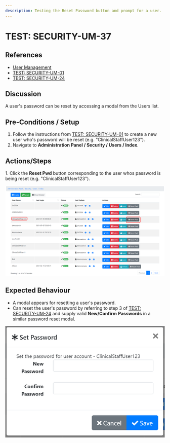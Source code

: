 ```yaml
---
description: Testing the Reset Password button and prompt for a user.
---
```


# TEST: SECURITY-UM-37

## References

* [User Management](broken-reference)
* [TEST: SECURITY-UM-01](test-security-um-01.md)
* [TEST: SECURITY-UM-24](test-security-um-24.md)

## Discussion

A user's password can be reset by accessing a modal from the Users list.

## Pre-Conditions / Setup

1. Follow the instructions from [TEST: SECURITY-UM-01](test-security-um-01.md) to create a new user who's password will be reset (e.g. "ClinicalStaffUser123").
2. Navigate to **Administration Panel / Security / Users / Index**.&#x20;

## Actions/Steps

1\. Click the **Reset Pwd** button corresponding to the user whos password is being reset (e.g. "ClinicalStaffUser123").

![](<../../../../../../../../.gitbook/assets/image (323).png>)

## Expected Behaviour

* A modal appears for resetting a user's password.&#x20;
* Can reset the user's password by referring to step 3 of [TEST: SECURITY-UM-24](test-security-um-24.md) and supply valid **New/Confirm** **Passwords** in a similar password reset modal.

![](<../../../../../../../../.gitbook/assets/image (290).png>)
